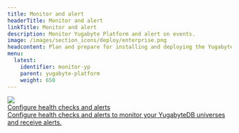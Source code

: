 ```yaml
---
title: Monitor and alert
headerTitle: Monitor and alert
linkTitle: Monitor and alert
description: Monitor Yugabyte Platform and alert on events.
image: /images/section_icons/deploy/enterprise.png
headcontent: Plan and prepare for installing and deploying the Yugabyte Platform.
menu:
  latest:
    identifier: monitor-yp
    parent: yugabyte-platform
    weight: 650
---
```


<div class="row">

  <div class="col-12 col-md-6 col-lg-12 col-xl-6">
    <a class="section-link icon-offset" href="cluster-health/">
      <div class="head">
        <img class="icon" src="/images/section_icons/deploy/enterprise/console.png" aria-hidden="true" />
        <div class="title">Configure health checks and alerts</div>
      </div>
      <div class="body">
        Configure health checks and alerts to monitor your YugabyteDB universes and receive alerts.
      </div>
    </a>
  </div>

</div>
